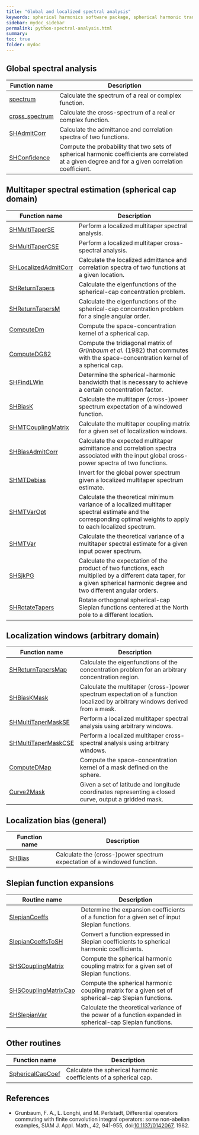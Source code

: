 ```yaml
---
title: "Global and localized spectral analysis"
keywords: spherical harmonics software package, spherical harmonic transform, legendre functions, multitaper spectral analysis, fortran, Python, gravity, magnetic field
sidebar: mydoc_sidebar
permalink: python-spectral-analysis.html
summary: 
toc: true
folder: mydoc
---
```


<style>
table:nth-of-type(n) {
    display:table;
    width:100%;
}
table:nth-of-type(n) th:nth-of-type(2) {
    width:75%;
}
</style>

## Global spectral analysis

| Function name | Description |
| ------------- | ----------- |
| [spectrum](spectrum.html) | Calculate the spectrum of a real or complex function. |
| [cross_spectrum](cross_spectrum.html) | Calculate the cross-spectrum of a real or complex function. |
| [SHAdmitCorr](pyshadmitcorr.html) | Calculate the admittance and correlation spectra of two functions. |
| [SHConfidence](pyshconfidence.html) | Compute the probability that two sets of spherical harmonic coefficients are correlated at a given degree and for a given correlation coefficient. |

## Multitaper spectral estimation (spherical cap domain)

| Function name | Description |
| ------------- | ----------- |
| [SHMultiTaperSE](pyshmultitaperse.html) | Perform a localized multitaper spectral analysis. |
| [SHMultiTaperCSE](pyshmultitapercse.html) | Perform a localized multitaper cross-spectral analysis. |
| [SHLocalizedAdmitCorr](pyshlocalizedadmitcorr.html) | Calculate the localized admittance and correlation spectra of two functions at a given location. |
| [SHReturnTapers](pyshreturntapers.html) | Calculate the eigenfunctions of the spherical-cap concentration problem. |
| [SHReturnTapersM](pyshreturntapersm.html) | Calculate the eigenfunctions of the spherical-cap concentration problem for a single angular order. |
| [ComputeDm](pycomputedm.html) | Compute the space-concentration kernel of a spherical cap. |
| [ComputeDG82](pycomputedg82.html) | Compute the tridiagonal matrix of *Gr&uuml;nbaum et al.* (1982) that commutes with the space-concentration kernel of a spherical cap. |
| [SHFindLWin](pyshfindlwin.html) | Determine the spherical-harmonic bandwidth that is necessary to achieve a certain concentration factor. |
| [SHBiasK](pyshbiask.html) | Calculate the multitaper (cross-)power spectrum expectation of a windowed function. |
| [SHMTCouplingMatrix](pyshmtcouplingmatrix.html) | Calculate the multitaper coupling matrix for a given set of localization windows. |
| [SHBiasAdmitCorr](pyshbiasadmitcorr.html) | Calculate the expected multitaper admittance and correlation spectra associated with the input global cross-power spectra of two functions. |
| [SHMTDebias](pyshmtdebias.html) | Invert for the global power spectrum given a localized multitaper spectrum estimate. |
| [SHMTVarOpt](pyshmtvaropt.html) | Calculate the theoretical minimum variance of a localized multitaper spectral estimate and the corresponding optimal weights to apply to each localized spectrum. |
| [SHMTVar](pyshmtvar.html) | Calculate the theoretical variance of a multitaper spectral estimate for a given input power spectrum. |
| [SHSjkPG](pyshsjkpg.html) | Calculate the expectation of the product of two functions, each multiplied by a different data taper, for a given spherical harmonic degree and two different angular orders. |
| [SHRotateTapers](pyshrotatetapers.html) | Rotate orthogonal spherical-cap Slepian functions centered at the North pole to a different location. |

## Localization windows (arbitrary domain)

| Function name | Description |
| ------------- | ----------- |
| [SHReturnTapersMap](pyshreturntapersmap.html) | Calculate the eigenfunctions of the concentration problem for an arbitrary concentration region. |
| [SHBiasKMask](pyshbiaskmask.html) | Calculate the multitaper (cross-)power spectrum expectation of a function localized by arbitrary windows derived from a mask. |
| [SHMultiTaperMaskSE](pyshmultitapermaskse.html) | Perform a localized multitaper spectral analysis using arbitrary windows. |
| [SHMultiTaperMaskCSE](pyshmultitapermaskcse.html) | Perform a localized multitaper cross-spectral analysis using arbitrary windows. |
| [ComputeDMap](pycomputedmap.html) | Compute the space-concentration kernel of a mask defined on the sphere. |
| [Curve2Mask](pycurve2mask.html) | Given a set of latitude and longitude coordinates representing a closed curve, output a gridded mask. |

## Localization bias (general)

| Function name | Description |
| ------------- | ----------- |
| [SHBias](pyshbias.html) | Calculate the (cross-)power spectrum expectation of a windowed function. |

## Slepian function expansions

| Routine name | Description |
| ------------ | ----------- |
| [SlepianCoeffs](pyslepiancoeffs.html) | Determine the expansion coefficients of a function for a given set of input Slepian functions. |
| [SlepianCoeffsToSH](pyslepiancoeffstosh.html) | Convert a function expressed in Slepian coefficients to spherical harmonic coefficients. |
| [SHSCouplingMatrix](pyshscouplingmatrix.html) | Compute the spherical harmonic coupling matrix for a given set of Slepian functions. |
| [SHSCouplingMatrixCap](pyshscouplingmatrixcap.html) | Compute the spherical harmonic coupling matrix for a given set of spherical-cap Slepian functions. |
| [SHSlepianVar](pyshslepianvar.html) | Calculate the theoretical variance of the power of a function expanded in spherical-cap Slepian functions. |

## Other routines

| Function name | Description |
| ------------- | ----------- |
| [SphericalCapCoef](pysphericalcapcoef.html) | Calculate the spherical harmonic coefficients of a spherical cap.|

## References

* Grunbaum, F. A., L. Longhi, and M. Perlstadt, Differential operators commuting with finite convolution integral operators: some non-abelian examples, SIAM J. Appl. Math., 42, 941-955, doi:[10.1137/0142067](https://doi.org/10.1137/0142067), 1982.
